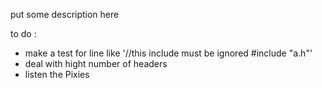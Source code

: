 put some description here

to do : 
* make a test for line like '//this include must be ignored #include "a.h"'
* deal with hight number of headers
* listen the Pixies